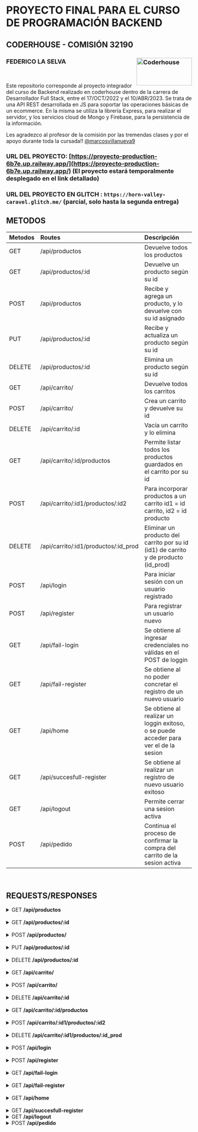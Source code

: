 # PROYECTO FINAL PARA EL CURSO DE PROGRAMACIÓN BACKEND
## CODERHOUSE - COMISIÓN 32190
### FEDERICO LA SELVA		<img align="right" alt="Coderhouse" height="75" width="150" src="https://concentrika.ucentral.edu.co/wp-content/uploads/2021/11/coderhouse-logo.png">	

<br>

Este repositorio corresponde al proyecto integrador del curso de Backend realizado en coderhouse dentro de la carrera de Desarrollador Full Stack, entre el 17/OCT/2022 y el 10/ABR/2023.
Se trata de una API REST desarrollada en JS para soportar las operaciones básicas de un ecommerce.
En la misma se utiliza la librería Express, para realizar el servidor, y los servicios cloud de Mongo y Firebase, para la persistencia de la información.

Les agradezco al profesor de la comisión por las tremendas clases y por el apoyo durante toda la cursada!! [@marcosvillanueva9](https://github.com/marcosvillanueva9)


### URL DEL PROYECTO: [https://proyecto-production-6b7e.up.railway.app/](https://proyecto-production-6b7e.up.railway.app/) (El proyecto estará temporalmente desplegado en el link detallado)


### URL DEL PROYECTO EN GLITCH : `https://horn-valley-caravel.glitch.me/` (parcial, solo hasta la segunda entrega)


## METODOS

| Metodos | Routes                                          | Descripción                                                              			|
| :---    |     :---                                        | :---                                                                			|
| GET     | /api/productos                                  | Devuelve todos los productos                                       			|
| GET     | /api/productos/:id 		                    | Devuelve un producto según su id                            	 			|
| POST    | /api/productos                                  | Recibe y agrega un producto, y lo devuelve con su id asignado	 			|
| PUT     | /api/productos/:id       		            | Recibe y actualiza un producto según su id		         			|
| DELETE  | /api/productos/:id 		                    | Elimina un producto según su id		                         			|
| GET     | /api/carrito/		    		    | Devuelve todos los carritos					 			|
| POST    | /api/carrito/		    		    | Crea un carrito y devuelve su id					 			|
| DELETE  | /api/carrito/:id		                    | Vacía un carrito y lo elimina	                                 			|
| GET     | /api/carrito/:id/productos    		    | Permite listar todos los productos guardados en el carrito por su id  	 		|
| POST    | /api/carrito/:id1/productos/:id2   		    | Para incorporar productos a un carrito id1 = id carrito, id2 = id producto 		|
| DELETE  | /api/carrito/:id1/productos/:id_prod	    | Eliminar un producto del carrito por su id (id1) de carrito y de producto (id_prod) 	|
| POST	  | /api/login					    | Para iniciar sesión con un usuario registrado					 	|
| POST	  | /api/register				    | Para registrar un usuario nuevo							 	|
| GET	  | /api/fail-login				    | Se obtiene al ingresar credenciales no válidas en el POST de loggin		 	|
| GET	  | /api/fail-register				    | Se obtiene al no poder concretar el registro de un nuevo usuario			 	|
| GET	  | /api/home					    | Se obtiene al realizar un loggin exitoso, o se puede acceder para ver el de la sesion	|
| GET	  | /api/succesfull-register			    | Se obtiene al realizar un registro de nuevo usuario exitoso		 		|
| GET	  | /api/logout					    | Permite cerrar una sesion activa						 		|
| POST	  | /api/pedido					    | Continua el proceso de confirmar la compra del carrito de la sesion activa		|

<br>

## REQUESTS/RESPONSES

<details>
<summary>GET <b>/api/productos</b></summary> 

```js
GET http://localhost:8080/api/productos
```
### Ejemplo respuesta

```json
[
	{"id":1,
	"timestamp":1670096837624,
	"nombre":"Raqueta",
	"descripcion":"Raqueta",
	"código":"Raqueta",
	"foto":"https://cdn1.iconfinder.com/data/icons/rcons-basic-sport/16/fitness_tennis_game_raquet_training_play_sport-512.png",
	"precio":100,"stock":25
	},
	{"id":2,
	"timestamp":1670096837624,
	"nombre":"Pelota de futbol",
	"descripcion":"Pelota de futbol",
	"código":"Pelota de futbol",
	"foto":"https://cdn2.iconfinder.com/data/icons/ios-7-icons/50/football-512.png",
	"precio":35,"stock":78
	}
]
```
</details>
<br>

<details>
<summary>GET <b>/api/productos/:id</b></summary> 

```js
GET http://localhost:8080/api/productos/1
```
### Ejemplo respuesta

```json
{
	"codigo": "Raqueta",
	"foto": "https://cdn1.iconfinder.com/data/icons/rcons-basic-sport/16/fitness_tennis_game_raquet_training_play_sport-512.png",
	"stock": 25,
	"descripcion": "Raqueta",
	"precio": 100,
	"timestamp": 1670096837624,
	"idStore": 1,
	"nombre": "Raqueta"
}
```
</details>
<br>

<details>
<summary>POST <b>/api/productos/</b></summary> 

```js
POST http://localhost:8080/api/productos/
```
### Ejemplo solicitud

```json
{
	"codigo": "Raqueta2",
	"foto": "https://cdn1.iconfinder.com/data/icons/rcons-basic-sport/16/fitness_tennis_game_raquet_training_play_sport-512.png",
	"stock": 25,
	"descripcion": "Raqueta",
	"precio": 500,
	"idStore": 4,
	"nombre": "Raqueta2"
}
```

### Ejemplo respuesta

```json
{
	"codigo": "Raqueta2",
	"foto": "https://cdn1.iconfinder.com/data/icons/rcons-basic-sport/16/fitness_tennis_game_raquet_training_play_sport-512.png",
	"stock": 25,
	"descripcion": "Raqueta",
	"precio": 500,
	"idStore": 4,
	"nombre": "Raqueta2",
	"timestamp": 1678033395055,
	"id": 4
}
```
</details>
<br>


<details>
<summary>PUT <b>/api/productos/:id</b></summary> 

```js
PUT http://localhost:8080/api/productos/4
```
### Ejemplo solicitud

```json
{
	"codigo": "Raqueta2",
	"foto": "https://cdn1.iconfinder.com/data/icons/rcons-basic-sport/16/fitness_tennis_game_raquet_training_play_sport-512.png",
	"stock": 6,
	"descripcion": "Raqueta2",
	"precio": 5000000,
	"idStore": 4,
	"nombre": "Raqueta2"
}
```

### Ejemplo respuesta

```json
{
	"ok": "producto actualizado"
}
```
</details>
<br>


<details>
<summary>DELETE <b>/api/productos/:id</b></summary> 

```js
DELETE http://localhost:8080/api/productos/4
```

### Ejemplo respuesta

```json
{
	"ok": "producto eliminado"
}
```
</details>
<br>

<details>
<summary>GET <b>/api/carrito/</b></summary> 

```js
GET http://localhost:8080/api/carrito/
```

### Ejemplo respuesta

```json
[
	{
		"_id": "63acb3f740a3d442f972f4c1",
		"timestamp": 1672262647281,
		"productos": [
			{
				"idStore": 1,
				"timestamp": 1670096837624,
				"nombre": "Raqueta",
				"descripcion": "Raqueta",
				"codigo": "Raqueta",
				"foto": "https://cdn1.iconfinder.com/data/icons/rcons-basic-sport/16/fitness_tennis_game_raquet_training_play_sport-512.png",
				"precio": 100,
				"stock": 25,
				"_id": "63acb41840a3d442f972f4c9"
			},
			{
				"idStore": 2,
				"timestamp": 1670096837624,
				"nombre": "Pelota de futbol",
				"descripcion": "Pelota de futbol",
				"codigo": "Pelota de futbol",
				"foto": "https://cdn2.iconfinder.com/data/icons/ios-7-icons/50/football-512.png",
				"precio": 35,
				"stock": 78,
				"_id": "63acb41e40a3d442f972f4d3"
			}
		],
		"__v": 0
	},
	{
		"_id": "640241997d58d47da33ddf90",
		"timestamp": 1677869465621,
		"productos": [],
		"__v": 0
	},
	{
		"_id": "640241de63d5e918cbdb83bc",
		"timestamp": 1677869534518,
		"productos": [],
		"__v": 0
	}	
]
```
</details>
<br>


<details>
<summary>POST <b>/api/carrito/</b></summary> 

```js
POST http://localhost:8080/api/carrito/
```

### Ejemplo respuesta

```json
{
	"id del carrito nuevo": "6404c4361a63250879cf29f9"
}
```
</details>
<br>

<details>
<summary>DELETE <b>/api/carrito/:id</b></summary> 

```js
DELETE http://localhost:8080/api/carrito/6404c4361a63250879cf29f9
```

### Ejemplo respuesta

```json
{
	"ok": "carrito eliminado"
}
```
</details>
<br>

<details>
<summary>GET <b>/api/carrito/:id/productos</b></summary> 

```js
GET http://localhost:8080/api/carrito/63acb3f740a3d442f972f4c1/productos
```

### Ejemplo respuesta

```json
[
	{
		"idStore": 1,
		"timestamp": 1670096837624,
		"nombre": "Raqueta",
		"descripcion": "Raqueta",
		"codigo": "Raqueta",
		"foto": "https://cdn1.iconfinder.com/data/icons/rcons-basic-sport/16/fitness_tennis_game_raquet_training_play_sport-512.png",
		"precio": 100,
		"stock": 25,
		"_id": "63acb41840a3d442f972f4c9"
	},
	{
		"idStore": 2,
		"timestamp": 1670096837624,
		"nombre": "Pelota de futbol",
		"descripcion": "Pelota de futbol",
		"codigo": "Pelota de futbol",
		"foto": "https://cdn2.iconfinder.com/data/icons/ios-7-icons/50/football-512.png",
		"precio": 35,
		"stock": 78,
		"_id": "63acb41e40a3d442f972f4d3"
	}
]
```
</details>
<br>

<details>
<summary>POST <b>/api/carrito/:id1/productos/:id2 </b></summary> 

```js
POST http://localhost:8080/api/carrito/640241de63d5e918cbdb83bc/productos/1
```

### Ejemplo respuesta

```json
{
	"ok": "se agrego el producto al carrito"
}
```
</details>
<br>



<details>
<summary>DELETE <b>/api/carrito/:id1/productos/:id_prod </b></summary> 

```js
DELETE http://localhost:8080/api/carrito/640241de63d5e918cbdb83bc/productos/1
```

### Ejemplo respuesta

```json
{
	"ok": "El producto fue quitado del carrito"
}
```
</details>
<br>


<details>
<summary>POST <b>/api/login </b></summary> 

```js
POST http://localhost:8080/api/login
```
### Ejemplo solicitud

```json
{	
	"username": "fede@fede.com",
	"password": "fede-password"
}
```
	
### Ejemplo respuesta

```json
{
	"ok": "sesion iniciada correctamente",
	"productos disponibles": {
		"0": {
			"idStore": 3,
			"descripcion": "Pelota de basket",
			"timestamp": 1670096837624,
			"nombre": "Pelota de basket",
			"foto": "https://cdn4.iconfinder.com/data/icons/sports-flat-2/48/Basketball-512.png",
			"stock": "50",
			"precio": "30",
			"codigo": "Pelota de basket"
		},
		"1": {
			"codigo": "Pelota de futbol",
			"precio": 35,
			"timestamp": 1670096837624,
			"foto": "https://cdn2.iconfinder.com/data/icons/ios-7-icons/50/football-512.png",
			"nombre": "Pelota de futbol",
			"descripcion": "Pelota de futbol",
			"stock": 78,
			"idStore": 2
		},
		"2": {
			"foto": "https://cdn1.iconfinder.com/data/icons/rcons-basic-sport/16/fitness_tennis_game_raquet_training_play_sport-512.png",
			"codigo": "Raqueta",
			"idStore": 1,
			"stock": 25,
			"timestamp": 1670096837624,
			"precio": 100,
			"descripcion": "Raqueta",
			"nombre": "Raqueta"
		}
	},
	"su carrito": {
		"_id": "640271314e5af1b4ad62c59f",
		"timestamp": 1677881649798,
		"productos": [],
		"__v": 0
	}
}
```
</details>
<br>


<details>
<summary>POST <b>/api/register </b></summary> 

```js
POST http://localhost:8080/api/register
```
### Ejemplo solicitud

```json
{
	"username": "fede@fede.com",
	"password": "fede-password",
	"nombre": "fede",
	"direccion": "avenida siempre viva 123",
	"edad": 30,
	"telefono": 1155550000,
	"avatar": "https://pics.filmaffinity.com/avatar_the_way_of_water-722646748-mmed.jpg"
}
```
	
### Ejemplo respuesta

```json
{
	"ok": "registro de usuario realizado correctamente"
}
```
</details>
<br>

<details>
<summary>GET <b>/api/fail-login </b></summary> 

```js
POST http://localhost:8080/api/login
```
### Ejemplo solicitud

```json
{	
	"username": "usuario-incorrecto",
	"password": "contraseña-incorrecta"
}
```
	
### Ejemplo respuesta

```json
{
	"error": "no fue posible completar el login, verifique usuario y contraseña"
}
```
</details>
<br>

<details>
<summary>GET <b>/api/fail-register </b></summary> 

```js
POST http://localhost:8080/api/register
```
### Ejemplo solicitud

```json
{
	"username": "usuario-en-uso",
	"password": "password",
	"nombre": "federico",
	"direccion": "avenida siempre viva 123",
	"edad": 30,
	"telefono": 1155550000,
	"avatar": "https://pics.filmaffinity.com/avatar_the_way_of_water-722646748-mmed.jpg"
}
```
	
### Ejemplo respuesta

```json
{
	"error": "el usuario ya esta en uso"
}
```
</details>
<br>

<details>
<summary>GET <b>/api/home </b></summary> 

```js
GET http://localhost:8080/api/home
```
	
### Ejemplo respuesta

```json
{
	"ok": "sesion iniciada correctamente",
	"productos disponibles": {
		"0": {
			"stock": "50",
			"foto": "https://cdn4.iconfinder.com/data/icons/sports-flat-2/48/Basketball-512.png",
			"timestamp": 1670096837624,
			"descripcion": "Pelota de basket",
			"nombre": "Pelota de basket",
			"codigo": "Pelota de basket",
			"idStore": 3,
			"precio": "30"
		},
		"1": {
			"codigo": "Pelota de futbol",
			"nombre": "Pelota de futbol",
			"foto": "https://cdn2.iconfinder.com/data/icons/ios-7-icons/50/football-512.png",
			"descripcion": "Pelota de futbol",
			"timestamp": 1670096837624,
			"stock": 78,
			"idStore": 2,
			"precio": 35
		},
		"2": {
			"foto": "https://cdn1.iconfinder.com/data/icons/rcons-basic-sport/16/fitness_tennis_game_raquet_training_play_sport-512.png",
			"codigo": "Raqueta",
			"descripcion": "Raqueta",
			"timestamp": 1670096837624,
			"idStore": 1,
			"precio": 100,
			"stock": 25,
			"nombre": "Raqueta"
		}
	},
	"su carrito": {
		"_id": "640271314e5af1b4ad62c59f",
		"timestamp": 1677881649798,
		"productos": [],
		"__v": 0
	}
}
```
</details>
<br>

<details>
<summary>GET <b>/api/succesfull-register </b></summary> 

```js
POST http://localhost:8080/api/register
```
### Ejemplo solicitud

```json
{
	"username": "fede@fede.com",
	"password": "fede-password",
	"nombre": "fede",
	"direccion": "avenida siempre viva 123",
	"edad": 30,
	"telefono": 1155550000,
	"avatar": "https://pics.filmaffinity.com/avatar_the_way_of_water-722646748-mmed.jpg"
}
```
	
### Ejemplo respuesta

```json
{
	"ok": "registro de usuario realizado correctamente"
}
```
</details>


<details>
<summary>GET <b>/api/logout </b></summary> 

```js
GET http://localhost:8080/api/logout
```
	
### Ejemplo respuesta

```json
{
	"ok": "sesion cerrada correctamente"
}
```
</details>


<details>
<summary>POST <b>/api/pedido </b></summary> 

```js
POST http://localhost:8080/api/pedido
```
	
### Ejemplo respuesta

```json
{
	"ok": "su compra está confirmada bajo el código: 6404c8f71a63250879cf2a23"
}
```
</details>